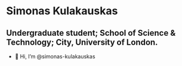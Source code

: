 # Simonas Kulakauskas
## Undergraduate student; School of Science & Technology; City, University of London.

- 👋 Hi, I’m @simonas-kulakauskas


